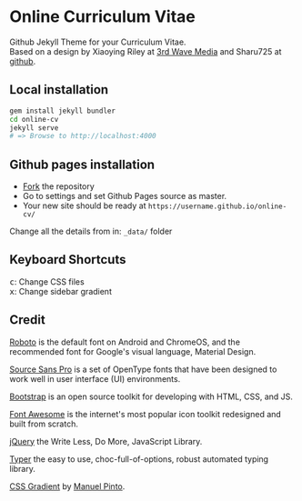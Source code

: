 # Online Curriculum Vitae

Github Jekyll Theme for your Curriculum Vitae.  
Based on a design by Xiaoying Riley at [3rd Wave Media](http://themes.3rdwavemedia.com/) and Sharu725 at [github](http://github.com/sharu725/online-cv/).

## Local installation
```bash
gem install jekyll bundler
cd online-cv
jekyll serve
# => Browse to http://localhost:4000
```

## Github pages installation

* [Fork](https://github.com/sharu725/online-cv/fork) the repository
* Go to settings and set Github Pages source as master.
* Your new site should be ready at `https://username.github.io/online-cv/`

Change all the details from in: ``_data/`` folder

## Keyboard Shortcuts
<kbd>c</kbd>: Change CSS files  
<kbd>x</kbd>: Change sidebar gradient

## Credit
[Roboto](http://github.com/google/roboto) is the default font on Android and ChromeOS, and the recommended font for Google's visual language, Material Design.

[Source Sans Pro](http://github.com/adobe-fonts/source-sans-pro) is a set of OpenType fonts that have been designed to work well in user interface (UI) environments.

[Bootstrap](https://getbootstrap.com/) is an open source toolkit for developing with HTML, CSS, and JS.


[Font Awesome](https://fontawesome.com/) is the internet's most popular icon toolkit redesigned and built from scratch.


[jQuery](https://jquery.com/) the Write Less, Do More, JavaScript Library.

[Typer](https://github.com/qodesmith/typer) the easy to use, choc-full-of-options, robust automated typing library.

[CSS Gradient](https://codepen.io/P1N2O/pen/pyBNzX) by [Manuel Pinto](https://manuelpinto.in/).
